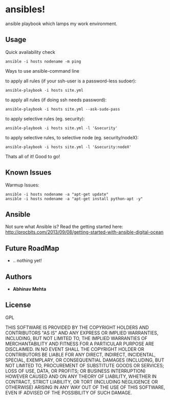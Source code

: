 ansibles!
=====

ansible playbook which lamps my work environment.


Usage
-----
Quick availability check

    ansible -i hosts nodename -m ping

Ways to use ansible-command line

to apply all rules (if your ssh-user is a password-less sudoer):

    ansible-playbook -i hosts site.yml

to apply all rules (if doing ssh needs password):

    ansible-playbook -i hosts site.yml --ask-sudo-pass

to apply selective rules (eg. security):

    ansible-playbook -i hosts site.yml -l '&security'

to apply selective rules, to selective node (eg. security/nodeX):

    ansible-playbook -i hosts site.yml -l '&security:nodeX'

Thats all of it! Good to go!


Known Issues
------
Warmup Issues:

    ansible -i hosts nodename -a "apt-get update"
    ansible -i hosts nodename -a "apt-get install python-apt -y"


Ansible
------

Not sure what Ansible is? Read the getting started here: http://procbits.com/2013/09/08/getting-started-with-ansible-digital-ocean


Future RoadMap
----
- .. nothing yet!

Authors
-------
- **Abhinav Mehta**

License
-------
GPL

THIS SOFTWARE IS PROVIDED BY THE COPYRIGHT HOLDERS AND CONTRIBUTORS "AS IS" AND ANY EXPRESS OR IMPLIED WARRANTIES, INCLUDING, BUT NOT LIMITED TO, THE IMPLIED WARRANTIES OF MERCHANTABILITY AND FITNESS FOR A PARTICULAR PURPOSE ARE DISCLAIMED. IN NO EVENT SHALL THE COPYRIGHT HOLDER OR CONTRIBUTORS BE LIABLE FOR ANY DIRECT, INDIRECT, INCIDENTAL, SPECIAL, EXEMPLARY, OR CONSEQUENTIAL DAMAGES (INCLUDING, BUT NOT LIMITED TO, PROCUREMENT OF SUBSTITUTE GOODS OR SERVICES; LOSS OF USE, DATA, OR PROFITS; OR BUSINESS INTERRUPTION) HOWEVER CAUSED AND ON ANY THEORY OF LIABILITY, WHETHER IN CONTRACT, STRICT LIABILITY, OR TORT (INCLUDING NEGLIGENCE OR OTHERWISE) ARISING IN ANY WAY OUT OF THE USE OF THIS SOFTWARE, EVEN IF ADVISED OF THE POSSIBILITY OF SUCH DAMAGE.